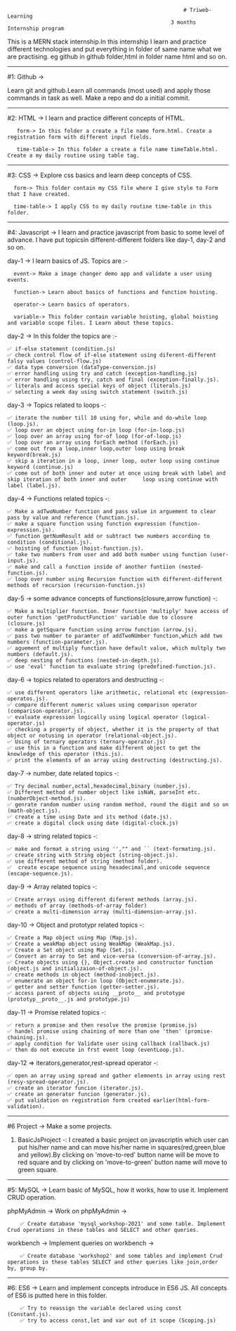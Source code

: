                                                             # Triweb-Learning
                                                        3 months Internship program

This is a MERN stack internship.In this internship I learn and practice different technologies and put everything in folder of same name what we are practising. eg github in github folder,html in folder name html and so on.

---

#1: Github ->

Learn git and github.Learn all commands (most used) and apply those commands in task as well. Make a repo and do a initial commit.

---

#2: HTML -> I learn and practice different concepts of HTML.

       form-> In this folder a create a file name form.html. Create a registration form with different input fields.

       time-table-> In this folder a create a file name timeTable.html. Create a my daily routine using table tag.

---

#3: CSS -> Explore css basics and learn deep concepts of CSS.

      form-> This folder contain my CSS file where I give style to Form that I have created.

      time-table-> I apply CSS to my daily routine time-table in this folder.

---

#4: Javascript -> I learn and practice javascript from basic to some level of advance. I have put topicsin different-different folders like day-1, day-2 and so on.

day-1 -> I learn basics of JS. Topics are :-

      event-> Make a image changer demo app and validate a user using events.

      function-> Learn about basics of functions and function hoisting.

      operator-> Learn basics of operators.

      variable-> This folder contain variable hoisting, global hoisting and variable scope files. I Learn about these topics.

day-2 -> In this folder the topics are :-

    ✅ if-else statement (condition.js)
    ✅ check control flow of if-else statement using diferent-different falsy values (control-flow.js)
    ✅ data type conversion (dataType-conversion.js)
    ✅ error handling using try and catch (exception-handling.js)
    ✅ error handling using try, catch and final (exception-finally.js).
    ✅ literals and access special keys of object (literals.js)
    ✅ selecting a week day using switch statement (switch.js)

day-3 -> Topics related to loops -:

    ✅ iterate the number till 10 using for, while and do-while loop (loop.js).
    ✅ loop over an object using for-in loop (for-in-loop.js)
    ✅ loop over an array using for-of loop (for-of-loop.js)
    ✅ loop over an array using forEach method (forEach.js)
    ✅ come out from a loop,inner loop,outer loop using break keyword(break.js)
    ✅ skip a iteration in a loop, inner loop, outer loop using continue keyword (continue.js)
    ✅ come out of both inner and outer at once using break with label and skip iteration of both inner and outer     loop using continue with label (label.js).

day-4 -> Functions related topics -:

    ✅ Make a adTwoNumber function and pass value in arguement to clear pass by value and reference (function.js).
    ✅ make a square function using function expression (function-expression.js).
    ✅ function getNumResult add or subtract two numbers according to condition (conditional.js).
    ✅ hoisting of function (hoist-function.js).
    ✅ take two numbers from user and add both number using function (user-input.js).
    ✅ make and call a function inside of another funtiion (nested-function.js).
    ✅ loop over number using Recursion function with different-different methods of recursion (recursion-function.js)

day-5 -> some advance concepts of functions(closure,arrow function) -:

    ✅ Make a multiplier function. Inner function 'multiply' have access of outer function 'getProductFunction' variable due to closure (closure.js)
    ✅ make a getSquare function using arrow function (arrow.js).
    ✅ pass two number to paramter of addTwoNUmber function,which add two numbers (function-parameter.js).
    ✅ aguement of multiply function have default value, which multply two numbers (default.js).
    ✅ deep nesting of functions (nested-in-depth.js).
    ✅ use 'eval' function to evaluate string (predefined-function.js).

day-6 -> topics related to operators and destructing -:

    ✅ use different operators like arithmetic, relational etc (expression-operatos.js).
    ✅ compare different numeric values using comparison operator (comparison-operator.js).
    ✅ evaluate expression logically using logical operator (logical-operator.js)
    ✅ checking a property of object, whether it is the property of that object or notusing in operator (relational-object.js).
    ✅ Using of ternary operators (ternary-operator.js)
    ✅ use this in a function and make different object to get the knowledge of this operator (this.js).
    ✅ print the elements of an array using destructing (destructing.js).

day-7 -> number, date related topics -:

    ✅ Try decimal number,octal,hexadecimal,binary (number.js).
    ✅ Different method of number object like isNaN, parseInt etc. (numberObject-method.js).
    ✅ genrate random number using random method, round the digit and so on (math-object.js).
    ✅ create a time using Date and its method (date.js).
    ✅ create a digital clock using date (digital-clock.js)

day-8 -> string related topics -:

    ✅ make and format a string using '',"" and `` (text-formating.js).
    ✅ create string with String object (string-object.js).
    ✅ use different method of string (method folder).
    ✅  create escape sequence using hexadecimal,and unicode sequence (escape-sequence.js).

day-9 -> Array related topics -:

    ✅ Create arrays using different diferent methods (array.js).
    ✅ methods of array (methods-of-array folder)
    ✅ create a multi-dimension array (multi-dimension-array.js).

day-10 -> Object and prototypr related topics -:

    ✅ Create a Map object using Map (Map.js).
    ✅ Create a weakMap object using WeakMap (WeakMap.js).
    ✅ Create a Set object using Map (Set.js).
    ✅ Convert an array to Set and vice-versa (conversion-of-array.js).
    ✅ Create objects using {}, Object.create and constructor function (object.js and initializaion-of-object.js).
    ✅ create methods in object (method-inobject.js).
    ✅ enumerate an object for-in loop (Object-enumerate.js).
    ✅ getter and setter function (getter-setter.js).
    ✅ access parent of objects using __proto__ and prototype (prototyp__proto__.js and prototype.js)

day-11 -> Promise related topics -:

    ✅ return a promise and then resolve the promise (promise.js)
    ✅ handel promise using chaining of more than one 'then' (promise-chaining.js).
    ✅ apply condition for Validate user using callback (callback.js)
    ✅ then do not execute in frst event loop (eventLoop.js).

day-12 => iterators,generator,rest-spread operator -:

    ✅ open an array using spread and gather elemnents in array using rest (resy-spread-operator.js).
    ✅ create an iterator funcion (iterator.js).
    ✅ create an generator funcion (generator.js).
    ✅ put validation on registration form created earlier(html-form-validation).

---

#6 Project -> Make a some projects.

1. BasicJsProject -: I created a basic project on javascriptin which user can put his/her name and can move his/her name in squares(red,green,blue and yellow).By clicking on 'move-to-red' button name will be move to red square and by clicking on 'move-to-green' button name will move to green square.

---

#5: MySQL -> Learn basic of MySQL, how it works, how to use it. Implement CRUD operation.

phpMyAdmin -> Work on phpMyAdmin ->

        ✅ Create database 'mysql_workshop-2021' and some table. Implement Crud operations in these tables and SELECT and other queries.

workbench -> Implement queries on workbench ->

        ✅ Create database 'workshop2' and some tables and implement Crud operations in these tables SELECT and other queries like join,order by, group by.

---

#6: ES6 -> Learn and implement concepts introduce in ES6 JS. All concepts of ES6 is putted here in this folder.

        ✅ Try to reassign the variable declared using const (Constant.js).
        ✅ try to access const,let and var out of it scope (Scoping.js)

